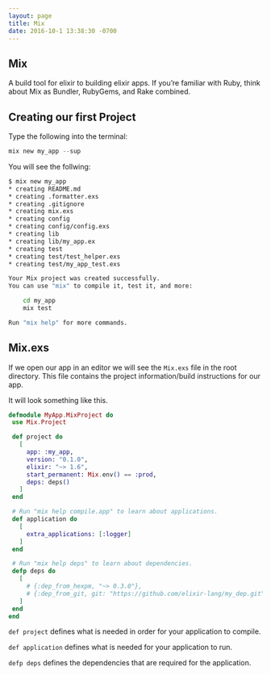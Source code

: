 ```yaml
---
layout: page
title: Mix
date: 2016-10-1 13:38:30 -0700
---
```


## Mix

A build tool for elixir to building elixir apps.  If you’re familiar with Ruby, think about Mix as Bundler, RubyGems, and Rake combined.

## Creating our first Project

Type the following into the terminal:

```elixir
mix new my_app --sup
```

You will see the follwing:

```bash
$ mix new my_app
* creating README.md
* creating .formatter.exs
* creating .gitignore
* creating mix.exs
* creating config
* creating config/config.exs
* creating lib
* creating lib/my_app.ex
* creating test
* creating test/test_helper.exs
* creating test/my_app_test.exs

Your Mix project was created successfully.
You can use "mix" to compile it, test it, and more:

    cd my_app
    mix test

Run "mix help" for more commands.

```

## Mix.exs

If we open our app in an editor we will see the `Mix.exs` file in the root directory. This file contains the project information/build instructions for our app.

 It will look something like this.

 ```elixir
defmodule MyApp.MixProject do
  use Mix.Project

  def project do
    [
      app: :my_app,
      version: "0.1.0",
      elixir: "~> 1.6",
      start_permanent: Mix.env() == :prod,
      deps: deps()
    ]
  end

  # Run "mix help compile.app" to learn about applications.
  def application do
    [
      extra_applications: [:logger]
    ]
  end

  # Run "mix help deps" to learn about dependencies.
  defp deps do
    [
      # {:dep_from_hexpm, "~> 0.3.0"},
      # {:dep_from_git, git: "https://github.com/elixir-lang/my_dep.git", tag: "0.1.0"},
    ]
  end
end
```

`def project` defines what is needed in order for your application to compile.

`def application` defines what is needed for your application to run.

`defp deps` defines the dependencies that are required for the application.








